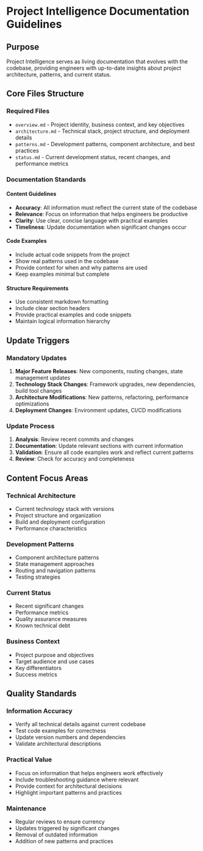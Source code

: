 # Project Intelligence Documentation Guidelines

## Purpose
Project Intelligence serves as living documentation that evolves with the codebase, providing engineers with up-to-date insights about project architecture, patterns, and current status.

## Core Files Structure

### Required Files
- `overview.md` - Project identity, business context, and key objectives
- `architecture.md` - Technical stack, project structure, and deployment details
- `patterns.md` - Development patterns, component architecture, and best practices
- `status.md` - Current development status, recent changes, and performance metrics

### Documentation Standards

#### Content Guidelines
- **Accuracy**: All information must reflect the current state of the codebase
- **Relevance**: Focus on information that helps engineers be productive
- **Clarity**: Use clear, concise language with practical examples
- **Timeliness**: Update documentation when significant changes occur

#### Code Examples
- Include actual code snippets from the project
- Show real patterns used in the codebase
- Provide context for when and why patterns are used
- Keep examples minimal but complete

#### Structure Requirements
- Use consistent markdown formatting
- Include clear section headers
- Provide practical examples and code snippets
- Maintain logical information hierarchy

## Update Triggers

### Mandatory Updates
1. **Major Feature Releases**: New components, routing changes, state management updates
2. **Technology Stack Changes**: Framework upgrades, new dependencies, build tool changes
3. **Architecture Modifications**: New patterns, refactoring, performance optimizations
4. **Deployment Changes**: Environment updates, CI/CD modifications

### Update Process
1. **Analysis**: Review recent commits and changes
2. **Documentation**: Update relevant sections with current information
3. **Validation**: Ensure all code examples work and reflect current patterns
4. **Review**: Check for accuracy and completeness

## Content Focus Areas

### Technical Architecture
- Current technology stack with versions
- Project structure and organization
- Build and deployment configuration
- Performance characteristics

### Development Patterns
- Component architecture patterns
- State management approaches
- Routing and navigation patterns
- Testing strategies

### Current Status
- Recent significant changes
- Performance metrics
- Quality assurance measures
- Known technical debt

### Business Context
- Project purpose and objectives
- Target audience and use cases
- Key differentiators
- Success metrics

## Quality Standards

### Information Accuracy
- Verify all technical details against current codebase
- Test code examples for correctness
- Update version numbers and dependencies
- Validate architectural descriptions

### Practical Value
- Focus on information that helps engineers work effectively
- Include troubleshooting guidance where relevant
- Provide context for architectural decisions
- Highlight important patterns and practices

### Maintenance
- Regular reviews to ensure currency
- Updates triggered by significant changes
- Removal of outdated information
- Addition of new patterns and practices
